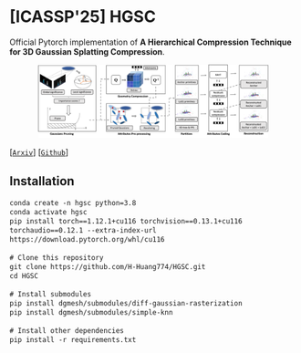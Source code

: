 # [ICASSP'25] HGSC
Official Pytorch implementation of **A Hierarchical Compression Technique for 3D Gaussian Splatting Compression**.

<p align="center">
  <img src="hgsc_framework.png"  style="width:80%">
</p>

[[`Arxiv`]([https://arxiv.org/pdf/2403.14530](https://arxiv.org/abs/2411.06976))]  [[`Github`]([https://github.com/YihangChen-ee/HAC](https://github.com/H-Huang774/HGSC))]
## Installation
```
conda create -n hgsc python=3.8
conda activate hgsc
pip install torch==1.12.1+cu116 torchvision==0.13.1+cu116 torchaudio==0.12.1 --extra-index-url https://download.pytorch.org/whl/cu116

# Clone this repository
git clone https://github.com/H-Huang774/HGSC.git
cd HGSC

# Install submodules
pip install dgmesh/submodules/diff-gaussian-rasterization
pip install dgmesh/submodules/simple-knn

# Install other dependencies
pip install -r requirements.txt
```
